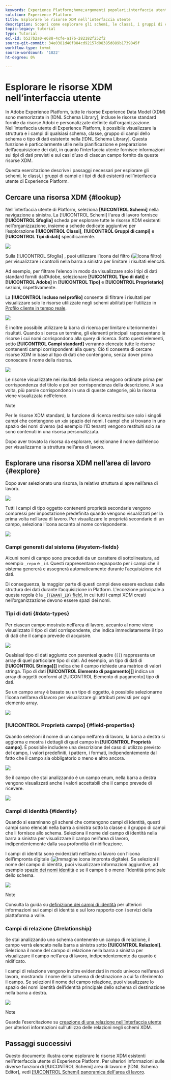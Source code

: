 ```yaml
---
keywords: Experience Platform;home;argomenti popolari;interfaccia utente;XDM;sistema XDM;modello dati esperienza;modello dati esperienza;modello dati esperienza;modello dati esperienza;modello dati;modello dati;esplorare;classe;gruppo di campi;tipo di dati;schema;
solution: Experience Platform
title: Esplorare le risorse XDM nell’interfaccia utente
description: Scopri come esplorare gli schemi, le classi, i gruppi di campi dello schema e i tipi di dati esistenti nell’interfaccia utente di Experience Platform.
topic-legacy: tutorial
type: Tutorial
exl-id: b527b2a0-e688-4cfe-a176-282182f252f2
source-git-commit: 34e0381d40f884cd92157d08385d889b1739845f
workflow-type: tm+mt
source-wordcount: '1022'
ht-degree: 0%

---
```


# Esplorare le risorse XDM nell’interfaccia utente

In Adobe Experience Platform, tutte le risorse Experience Data Model (XDM) sono memorizzate in [!DNL Schema Library], incluse le risorse standard fornite da risorse Adobi e personalizzate definite dall’organizzazione. Nell’interfaccia utente di Experience Platform, è possibile visualizzare la struttura e i campi di qualsiasi schema, classe, gruppo di campi dello schema o tipo di dati esistente nella [!DNL Schema Library]. Questa funzione è particolarmente utile nella pianificazione e preparazione dell’acquisizione dei dati, in quanto l’interfaccia utente fornisce informazioni sui tipi di dati previsti e sui casi d’uso di ciascun campo fornito da queste risorse XDM.

Questa esercitazione descrive i passaggi necessari per esplorare gli schemi, le classi, i gruppi di campi e i tipi di dati esistenti nell’interfaccia utente di Experience Platform.

## Cercare una risorsa XDM {#lookup}

Nell’interfaccia utente di Platform, seleziona **[!UICONTROL Schemi]** nella navigazione a sinistra. La [!UICONTROL Schemi] l&#39;area di lavoro fornisce **[!UICONTROL Sfoglia]** scheda per esplorare tutte le risorse XDM esistenti nell’organizzazione, insieme a schede dedicate aggiuntive per l’esplorazione **[!UICONTROL Classi]**, **[!UICONTROL Gruppi di campi]** e **[!UICONTROL Tipi di dati]** specificamente.

![](../images/ui/explore/tabs.png)

Sulla [!UICONTROL Sfoglia] , puoi utilizzare l’icona del filtro (![Icona filtro](../images/ui/explore/icon.png)) per visualizzare i controlli nella barra a sinistra per limitare i risultati elencati.

Ad esempio, per filtrare l’elenco in modo da visualizzare solo i tipi di dati standard forniti dall’Adobe, selezionare **[!UICONTROL Tipo di dati]** e **[!UICONTROL Adobe]** in **[!UICONTROL Tipo]** e **[!UICONTROL Proprietario]** sezioni, rispettivamente.

La **[!UICONTROL Incluso nel profilo]** consente di filtrare i risultati per visualizzare solo le risorse utilizzate negli schemi abilitati per l’utilizzo in [Profilo cliente in tempo reale](../../profile/home.md).

![](../images/ui/explore/filter.png)

È inoltre possibile utilizzare la barra di ricerca per limitare ulteriormente i risultati. Quando si cerca un termine, gli elementi principali rappresentano le risorse i cui nomi corrispondono alla query di ricerca. Sotto questi elementi, sotto **[!UICONTROL Campi standard]** verranno elencate tutte le risorse contenenti campi corrispondenti alla query. Ciò ti consente di cercare risorse XDM in base al tipo di dati che contengono, senza dover prima conoscere il nome della risorsa.

![](../images/ui/explore/search.png)

Le risorse visualizzate nei risultati della ricerca vengono ordinate prima per corrispondenza del titolo e poi per corrispondenza della descrizione. A sua volta, più parole corrispondono in una di queste categorie, più la risorsa viene visualizzata nell’elenco.

>[!NOTE]
>
>Per le risorse XDM standard, la funzione di ricerca restituisce solo i singoli campi che contengono un `xdm` spazio dei nomi. I campi che si trovano in uno spazio dei nomi diverso (ad esempio l’ID tenant) vengono restituiti solo se sono contenuti in una risorsa personalizzata.

Dopo aver trovato la risorsa da esplorare, selezionane il nome dall’elenco per visualizzarne la struttura nell’area di lavoro.

## Esplorare una risorsa XDM nell’area di lavoro {#explore}

Dopo aver selezionato una risorsa, la relativa struttura si apre nell’area di lavoro.

![](../images/ui/explore/canvas.png)

Tutti i campi di tipo oggetto contenenti proprietà secondarie vengono compressi per impostazione predefinita quando vengono visualizzati per la prima volta nell’area di lavoro. Per visualizzare le proprietà secondarie di un campo, seleziona l’icona accanto al nome corrispondente.

![](../images/ui/explore/field-expand.png)

### Campi generati dal sistema {#system-fields}

Alcuni nomi di campo sono preceduti da un carattere di sottolineatura, ad esempio `_repo` e `_id`. Questi rappresentano segnaposto per i campi che il sistema genererà e assegnerà automaticamente durante l’acquisizione dei dati.

Di conseguenza, la maggior parte di questi campi deve essere esclusa dalla struttura dei dati durante l’acquisizione in Platform. L&#39;eccezione principale a questa regola è la [`_{TENANT_ID}` field](../api/getting-started.md#know-your-tenant_id), in cui tutti i campi XDM creati nell’organizzazione devono essere spazi dei nomi.

### Tipi di dati {#data-types}

Per ciascun campo mostrato nell’area di lavoro, accanto al nome viene visualizzato il tipo di dati corrispondente, che indica immediatamente il tipo di dati che il campo prevede di acquisire.

![](../images/ui/explore/data-types.png)

Qualsiasi tipo di dati aggiunto con parentesi quadre (`[]`) rappresenta un array di quel particolare tipo di dati. Ad esempio, un tipo di dati di **[!UICONTROL Stringa]\[]** indica che il campo richiede una matrice di valori stringa. Tipo di dati **[!UICONTROL Elemento di pagamento]\[]** indica un array di oggetti conformi al [!UICONTROL Elemento di pagamento] tipo di dati.

Se un campo array è basato su un tipo di oggetto, è possibile selezionarne l’icona nell’area di lavoro per visualizzare gli attributi previsti per ogni elemento array.

![](../images/ui/explore/array-type.png)

### [!UICONTROL Proprietà campo] {#field-properties}

Quando selezioni il nome di un campo nell’area di lavoro, la barra a destra si aggiorna e mostra i dettagli di quel campo in **[!UICONTROL Proprietà campo]**. È possibile includere una descrizione del caso di utilizzo previsto del campo, i valori predefiniti, i pattern, i formati, indipendentemente dal fatto che il campo sia obbligatorio o meno e altro ancora.

![](../images/ui/explore/field-properties.png)

Se il campo che stai analizzando è un campo enum, nella barra a destra vengono visualizzati anche i valori accettabili che il campo prevede di ricevere.

![](../images/ui/explore/enum-field.png)

### Campi di identità {#identity}

Quando si esaminano gli schemi che contengono campi di identità, questi campi sono elencati nella barra a sinistra sotto la classe o il gruppo di campi che li fornisce allo schema. Seleziona il nome del campo di identità nella barra a sinistra per visualizzare il campo nell’area di lavoro, indipendentemente dalla sua profondità di nidificazione.

I campi di identità sono evidenziati nell’area di lavoro con l’icona dell’impronta digitale (![Immagine icona impronta digitale](../images/ui/explore/identity-symbol.png)). Se selezioni il nome del campo di identità, puoi visualizzare informazioni aggiuntive, ad esempio [spazio dei nomi identità](../../identity-service/namespaces.md) e se il campo è o meno l&#39;identità principale dello schema.

![](../images/ui/explore/identity-field.png)

>[!NOTE]
>
>Consulta la guida su [definizione dei campi di identità](./fields/identity.md) per ulteriori informazioni sui campi di identità e sul loro rapporto con i servizi della piattaforma a valle.

### Campi di relazione {#relationship}

Se stai analizzando uno schema contenente un campo di relazione, il campo verrà elencato nella barra a sinistra sotto **[!UICONTROL Relazioni]**. Seleziona il nome del campo di relazione nella barra a sinistra per visualizzare il campo nell’area di lavoro, indipendentemente da quanto è nidificato.

I campi di relazione vengono inoltre evidenziati in modo univoco nell’area di lavoro, mostrando il nome dello schema di destinazione a cui fa riferimento il campo. Se selezioni il nome del campo relazione, puoi visualizzare lo spazio dei nomi identità dell’identità principale dello schema di destinazione nella barra a destra.

![](../images/ui/explore/relationship-field.png)

>[!NOTE]
>
>Guarda l’esercitazione su [creazione di una relazione nell’interfaccia utente](../tutorials/relationship-ui.md) per ulteriori informazioni sull’utilizzo delle relazioni negli schemi XDM.

## Passaggi successivi

Questo documento illustra come esplorare le risorse XDM esistenti nell’interfaccia utente di Experience Platform. Per ulteriori informazioni sulle diverse funzioni di [!UICONTROL Schemi] area di lavoro e [!DNL Schema Editor], vedi [[!UICONTROL Schemi] panoramica dell&#39;area di lavoro](./overview.md).
